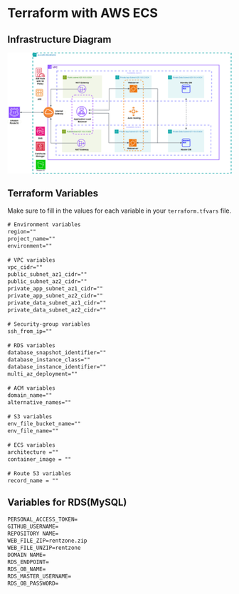 # Terraform with AWS ECS

## Infrastructure Diagram

![Infrastructure Diagram](./diagram/AWSRentZoneApp.drawio.png)

## Terraform Variables

Make sure to fill in the values for each variable in your `terraform.tfvars` file.

```hcl
# Environment variables
region=""
project_name=""
environment=""

# VPC variables
vpc_cidr=""
public_subnet_az1_cidr=""
public_subnet_az2_cidr=""
private_app_subnet_az1_cidr=""
private_app_subnet_az2_cidr=""
private_data_subnet_az1_cidr=""
private_data_subnet_az2_cidr=""

# Security-group variables
ssh_from_ip=""

# RDS variables
database_snapshot_identifier=""
database_instance_class=""
database_instance_identifier=""
multi_az_deployment=""

# ACM variables
domain_name=""
alternative_names=""

# S3 variables
env_file_bucket_name=""
env_file_name=""

# ECS variables
architecture =""
container_image = ""

# Route 53 variables
record_name = ""

```

## Variables for RDS(MySQL)

```
PERSONAL_ACCESS_TOKEN=
GITHUB_USERNAME=
REPOSITORY NAME=
WEB_FILE_ZIP=rentzone.zip
WEB_FILE_UNZIP=rentzone
DOMAIN NAME=
RDS_ENDPOINT=
RDS_OB_NAME=
RDS_MASTER_USERNAME=
RDS_OB_PASSWORD=
```
